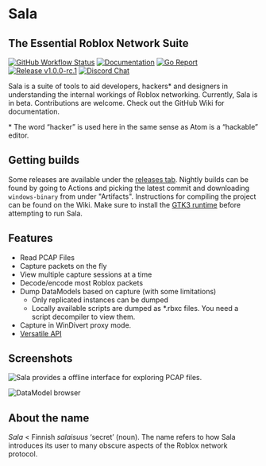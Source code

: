 # Sala
## The Essential Roblox Network Suite

[![GitHub Workflow Status](https://img.shields.io/github/workflow/status/Gskartwii/roblox-dissector/Go)](https://github.com/Gskartwii/roblox-dissector/actions)
[![Documentation](https://godoc.org/github.com/Gskartwii/roblox-dissector?status.svg)](https://godoc.org/github.com/Gskartwii/roblox-dissector)
[![Go Report](https://goreportcard.com/badge/github.com/Gskartwii/roblox-dissector)](https://goreportcard.com/report/github.com/Gskartwii/roblox-dissector)
[![Release v1.0.0-rc.1](https://img.shields.io/badge/release-v1.0.0-rc.1-blue.svg)](https://github.com/Gskartwii/roblox-dissector/releases)
[![Discord Chat](https://img.shields.io/discord/564392147038502912)](https://discord.gg/zPbprKb)

Sala is a suite of tools to aid developers, hackers\* and designers in understanding the internal workings of Roblox networking. Currently, Sala is in beta. Contributions are welcome. Check out the GitHub Wiki for documentation.

\* The word “hacker” is used here in the same sense as Atom is a “hackable” editor.

## Getting builds
Some releases are available under the [releases tab](https://github.com/Gskartwii/roblox-dissector/releases). Nightly builds can be found by going to Actions and picking the latest commit and downloading `windows-binary` from under "Artifacts". Instructions for compiling the project can be found on the Wiki.
Make sure to install the [GTK3 runtime](https://github.com/tschoonj/GTK-for-Windows-Runtime-Environment-Installer/releases) before attempting to run Sala.

## Features
* Read PCAP Files
* Capture packets on the fly
* View multiple capture sessions at a time
* Decode/encode most Roblox packets
* Dump DataModels based on capture (with some limitations)
    - Only replicated instances can be dumped
    - Locally available scripts are dumped as *.rbxc files. You need a script decompiler to view them.
* Capture in WinDivert proxy mode.
* [Versatile API](https://godoc.org/github.com/Gskartwii/roblox-dissector/peer)

## Screenshots
![Sala provides a offline interface for exploring PCAP files.](https://user-images.githubusercontent.com/6651822/55480485-0fc92880-5629-11e9-93eb-8431f85dd793.png)

![DataModel browser](https://user-images.githubusercontent.com/6651822/55480533-35563200-5629-11e9-9b7d-b5ed892a2ff0.png)

## About the name
_Sala_ < Finnish _salaisuus_ ‘secret’ (noun). The name refers to how Sala introduces its user to many obscure aspects of the Roblox network protocol.
